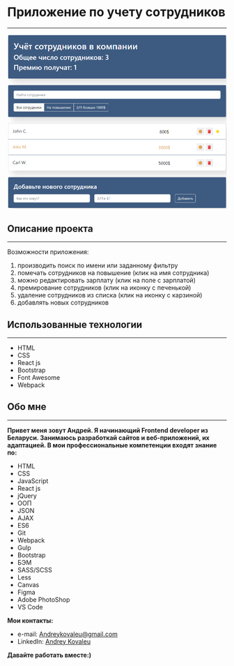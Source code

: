 # Приложение по учету сотрудников
___

<p align="center">
  <img src="src/img/photo.png" alt="Скриншот приложения"/>
</p>

## Описание проекта
___

Возможности приложения:
1. производить поиск по имени или заданному фильтру
2. помечать сотрудников на повышение (клик на имя сотрудника)
3. можно редактировать зарплату (клик на поле с зарплатой)
4. премирование сотрудников (клик на иконку с печенькой)
5. удаление сотрудников из списка (клик на иконку с карзиной)
6. добавлять новых сотрудников

## Использованные технологии
___

- HTML
- CSS
- React js
- Bootstrap
- Font Awesome
- Webpack


## Обо мне
___

__Привет меня зовут Андрей. Я начинающий Frontend developer из Беларуси. Занимаюсь разработкай сайтов и веб-приложений, их адаптацией. В мои профессиональные компетенции входят знание по:__

 - HTML
 - CSS
 - JavaScript
 - React js
 - jQuery
 - ООП
 - JSON
 - AJAX
 - ES6
 - Git
 - Webpack
 - Gulp
 - Bootstrap
 - БЭМ
 - SASS/SCSS
 - Less
 - Canvas
 - Figma
 - Adobe PhotoShop
 - VS Code

 __Мои контакты:__ 
 - e-mail: Andreykovaleu@gmail.com
 - LinkedIn: [Andrey Kovaleu](https://www.linkedin.com/in/andrey-kovaleu)
 
 __Давайте работать вместе:)__
